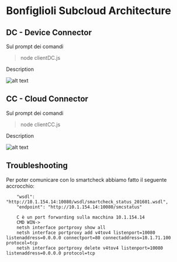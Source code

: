# Bonfiglioli Subcloud Architecture

## DC - Device Connector

Sul prompt dei comandi
> node clientDC.js

Description

![alt text](https://docs.google.com/drawings/d/e/2PACX-1vSTmCNTaDG9r2Ino_DPz-kUvAsiAeHW5HFQ61j130s0_5MjB11Fyz-oVXYmWDMvkD51YfjkvGpLKuET/pub?w=1267&h=529)


## CC - Cloud Connector

Sul prompt dei comandi
> node clientCC.js

Description

![alt text](https://docs.google.com/drawings/d/e/2PACX-1vTwzFbAK49nMjgewkmBBpXerGZ4-Vy8E6dtOK0jV_XSbPof2XLC6sKkFDY4Ae7AEOMJZWERINFhtg2e/pub?w=1266&h=577)

## Troubleshooting

Per poter comunicare con lo smartcheck abbiamo fatto il seguente accrocchio:

        "wsdl": "http://10.1.154.14:10080/wsdl/smartcheck_status_201601.wsdl",
        "endpoint": "http://10.1.154.14:10080/smcstatus"

        C è un port forwarding sulla macchina 10.1.154.14
        CMD WIN->
        netsh interface portproxy show all
        netsh interface portproxy add v4tov4 listenport=10080 listenaddress=0.0.0.0 connectport=80 connectaddress=10.1.71.100 protocol=tcp
        netsh interface portproxy delete v4tov4 listenport=10080 listenaddress=0.0.0.0 protocol=tcp 


